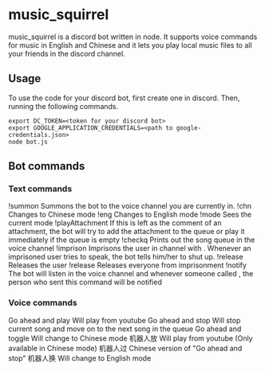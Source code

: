 # music_squirrel

music_squirrel is a discord bot written in node. It supports voice commands for music in English and Chinese and it lets you play local music files to all your friends in the discord channel. 

## Usage 
To use the code for your discord bot, first create one in discord. Then, running the following commands. 
```
export DC_TOKEN=<token for your discord bot>
export GOOGLE_APPLICATION_CREDENTIALS=<path to google-credentials.json>
node bot.js
```

## Bot commands
### Text commands
!summon 
    Summons the bot to the voice channel you are currently in. 
!chn 
    Changes to Chinese mode 
!eng 
    Changes to English mode 
!mode 
    Sees the current mode 
!playAttachment 
    If this is left as the comment of an attachment, the bot will try to add the attachment to the queue or play it immediately if the queue is empty
!checkq 
    Prints out the song queue in the voice channel 
!imprison <username> 
    Imprisons the user in channel with <username>. Whenever an imprisoned user tries to speak, the bot tells him/her to shut up. 
!release <username>
    Releases the user 
!release 
    Releases everyone from imprisonment 
!notify <nickname> 
    The bot will listen in the voice channel and whenever someone called <nickname>, the person who sent this command will be notified 

### Voice commands 
Go ahead and play <song>
    Will play <song> from youtube 
Go ahead and stop 
    Will stop current song and move on to the next song in the queue 
Go ahead and toggle
    Will change to Chinese mode 
机器人放<song>
    Will play <song> from youtube (Only available in Chinese mode)
机器人过
    Chinese version of "Go ahead and stop"
机器人换
    Will change to English mode

